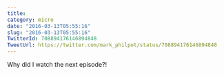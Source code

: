 ```yaml
---
title: 
category: micro
date: "2016-03-13T05:55:16"
slug: "2016-03-13T05:55:16"
TwitterId: 708894176146894848
TweetUrl: https://twitter.com/mark_philpot/status/708894176146894848
---
```


Why did I watch the next episode?!
